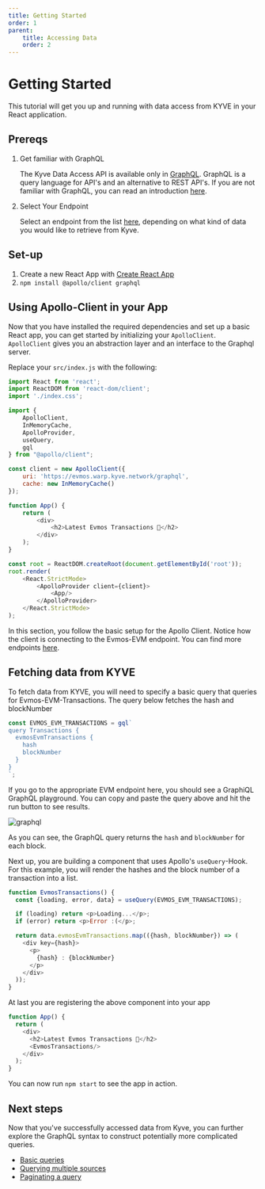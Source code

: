 ```yaml
---
title: Getting Started
order: 1 
parent:
    title: Accessing Data
    order: 2
---
```


# Getting Started

This tutorial will get you up and running with data access from KYVE in your React application.

## Prereqs

1. Get familiar with GraphQL

    The Kyve Data Access API is available only in [GraphQL](https://graphql.org/). GraphQL is a query language for API's and an alternative to REST API's. If you are not familiar with GraphQL, you can read an introduction [here](https://graphql.org/learn/).

2. Select Your Endpoint

    Select an endpoint from the list [here](./accessing-data/well-known-endpoints.html), depending on what kind of data you would like to retrieve from Kyve.


## Set-up

1. Create a new React App with [Create React App](https://create-react-app.dev/)
2. `npm install @apollo/client graphql`

## Using Apollo-Client in your App

Now that you have installed the required dependencies and set up a basic React app, you can get started by initializing your `ApolloClient`. `ApolloClient` gives you an abstraction layer and an interface to the Graphql server.

Replace your `src/index.js` with the following:

```js
import React from 'react';
import ReactDOM from 'react-dom/client';
import './index.css';

import {
    ApolloClient,
    InMemoryCache,
    ApolloProvider,
    useQuery,
    gql
} from "@apollo/client";

const client = new ApolloClient({
    uri: 'https://evmos.warp.kyve.network/graphql',
    cache: new InMemoryCache()
});

function App() {
    return (
        <div>
            <h2>Latest Evmos Transactions 🚀</h2>
        </div>
    );
}

const root = ReactDOM.createRoot(document.getElementById('root'));
root.render(
    <React.StrictMode>
        <ApolloProvider client={client}>
            <App/>
        </ApolloProvider>
    </React.StrictMode>
);
```

In this section, you follow the basic setup for the Apollo Client. Notice how the client is connecting to the Evmos-EVM endpoint. You can find more endpoints [here](./well-known-endpoints.md).

## Fetching data from KYVE

To fetch data from KYVE, you will need to specify a basic query that queries for Evmos-EVM-Transactions. The query below fetches the hash and blockNumber 

```js
const EVMOS_EVM_TRANSACTIONS = gql`
query Transactions {
  evmosEvmTransactions {
    hash
    blockNumber
  }
}
`;
```

If you go to the appropriate EVM endpoint here, you should see a GraphiQL GraphQL playground. You can copy and paste the query above and hit the run button to see results.

![graphql](/graphql-kyve-1.gif)

As you can see, the GraphQL query returns the `hash` and `blockNumber` for each block.

Next up, you are building a component that uses Apollo's `useQuery`-Hook. For this example,
you will render the hashes and the block number of a transaction into a list.

```js
function EvmosTransactions() {
  const {loading, error, data} = useQuery(EVMOS_EVM_TRANSACTIONS);

  if (loading) return <p>Loading...</p>;
  if (error) return <p>Error :(</p>;

  return data.evmosEvmTransactions.map(({hash, blockNumber}) => (
    <div key={hash}>
      <p>
        {hash} : {blockNumber}
      </p>
    </div>
  ));
}
```
At last you are registering the above component into your app
```js
function App() {
  return (
    <div>
      <h2>Latest Evmos Transactions 🚀</h2>
      <EvmosTransactions/>
    </div>
  );
}
```
You can now run `npm start` to see the app in action.

## Next steps

Now that you've successfully accessed data from Kyve, you can further explore the GraphQL syntax to construct potentially more complicated queries.

- [Basic queries](./basic-queries)
- [Querying multiple sources](./querying-multiple-sources)
- [Paginating a query](./paginating-a-query)





